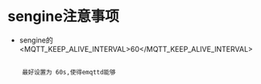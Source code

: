 
# sengine注意事项

- sengine的 <MQTT_KEEP_ALIVE_INTERVAL>60</MQTT_KEEP_ALIVE_INTERVAL>

```shell
    
    最好设置为 60s,使得emqttd能够

```


